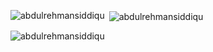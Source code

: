 
<p><img align="left"
        src="https://github-readme-stats.vercel.app/api/top-langs?username=abdulrehmansiddiqu&show_icons=true&locale=en&layout=compact"
        alt="abdulrehmansiddiqu" /></p>

<p>&nbsp;<img align="center"
        src="https://github-readme-stats.vercel.app/api?username=abdulrehmansiddiqu&show_icons=true&locale=en"
        alt="abdulrehmansiddiqu" /></p>

<p><img align="center" src="https://github-readme-streak-stats.herokuapp.com/?user=abdulrehmansiddiqu&"
        alt="abdulrehmansiddiqu" /></p>
